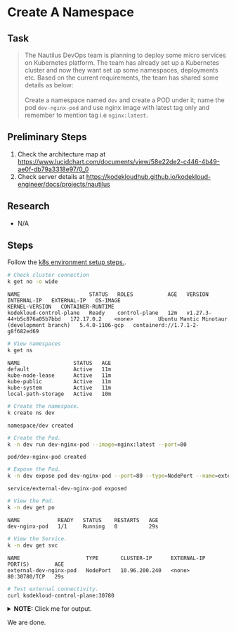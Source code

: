 # Create A Namespace

## Task

> The Nautilus DevOps team is planning to deploy some micro services on Kubernetes platform. The team has already set up a Kubernetes cluster and now they want set up some namespaces, deployments etc. Based on the current requirements, the team has shared some details as below:<br><br>Create a namespace named `dev` and create a POD under it; name the pod `dev-nginx-pod` and use nginx image with latest tag only and remember to mention tag i.e `nginx:latest`.

## Preliminary Steps

1. Check the architecture map at <https://www.lucidchart.com/documents/view/58e22de2-c446-4b49-ae0f-db79a3318e97/0_0>
2. Check server details at <https://kodekloudhub.github.io/kodekloud-engineer/docs/projects/nautilus>

## Research

* N/A

## Steps

Follow the [k8s environment setup steps.](setup-k8s-env.md).

```bash
# Check cluster connection
k get no -o wide
```

```
NAME                      STATUS   ROLES           AGE   VERSION                     INTERNAL-IP   EXTERNAL-IP   OS-IMAGE                                      KERNEL-VERSION   CONTAINER-RUNTIME
kodekloud-control-plane   Ready    control-plane   12m   v1.27.3-44+b5c876a05b7bbd   172.17.0.2    <none>        Ubuntu Mantic Minotaur (development branch)   5.4.0-1106-gcp   containerd://1.7.1-2-g8f682ed69
```

```bash
# View namespaces
k get ns
```

```
NAME                 STATUS   AGE
default              Active   11m
kube-node-lease      Active   11m
kube-public          Active   11m
kube-system          Active   11m
local-path-storage   Active   10m
```

```bash
# Create the namespace.
k create ns dev
```

```
namespace/dev created
```


```bash
# Create the Pod.
k -n dev run dev-nginx-pod --image=nginx:latest --port=80
```

```
pod/dev-nginx-pod created
```

```bash
# Expose the Pod.
k -n dev expose pod dev-nginx-pod --port=80 --type=NodePort --name=external-dev-nginx-pod
```

```
service/external-dev-nginx-pod exposed
```

```bash
# View the Pod.
k -n dev get po
```

```
NAME            READY   STATUS    RESTARTS   AGE
dev-nginx-pod   1/1     Running   0          29s
```

```bash
# View the Service.
k -n dev get svc
```

```
NAME                     TYPE       CLUSTER-IP      EXTERNAL-IP   PORT(S)        AGE
external-dev-nginx-pod   NodePort   10.96.200.240   <none>        80:30780/TCP   29s
```

```bash
# Test external connectivity.
curl kodekloud-control-plane:30780
```

<details>
  <summary><b>NOTE:</b> Click me for output.</summary>

```html
<!DOCTYPE html>
<html>
<head>
<title>Welcome to nginx!</title>
<style>
html { color-scheme: light dark; }
body { width: 35em; margin: 0 auto;
font-family: Tahoma, Verdana, Arial, sans-serif; }
</style>
</head>
<body>
<h1>Welcome to nginx!</h1>
<p>If you see this page, the nginx web server is successfully installed and
working. Further configuration is required.</p>

<p>For online documentation and support please refer to
<a href="http://nginx.org/">nginx.org</a>.<br/>
Commercial support is available at
<a href="http://nginx.com/">nginx.com</a>.</p>

<p><em>Thank you for using nginx.</em></p>
</body>
</html>
```

</details>

We are done.
